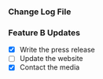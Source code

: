 ### Change Log File

### Feature B Updates
- [x] Write the press release
- [ ] Update the website
- [x] Contact the media
